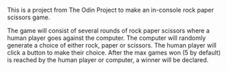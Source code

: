 This is a project from The Odin Project to make an in-console rock paper scissors game.

The game will consist of several rounds of rock paper scissors where a human player goes against the computer. The computer will randomly generate a choice of either rock, paper or scissors. The human player will click a button to make their choice. After the max games won (5 by default) is reached by the human player or computer, a winner will be declared.